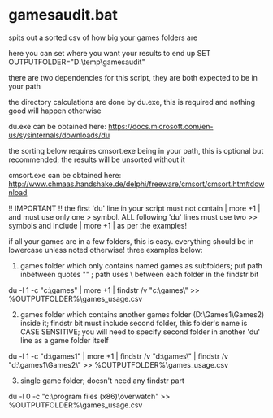 # gamesaudit.bat
spits out a sorted csv of how big your games folders are

here you can set where you want your results to end up
SET OUTPUTFOLDER="D:\temp\gamesaudit"

there are two dependencies for this script, they are both expected to be in your path

the directory calculations are done by du.exe, this is required and nothing good will happen otherwise

du.exe can be obtained here: https://docs.microsoft.com/en-us/sysinternals/downloads/du

the sorting below requires cmsort.exe being in your path, this is optional but recommended; the results will be unsorted without it

cmsort.exe can be obtained here: http://www.chmaas.handshake.de/delphi/freeware/cmsort/cmsort.htm#download


!! IMPORTANT !! the first 'du' line in your script must not contain | more +1 | and must use only one > symbol. 
ALL following 'du' lines must use two >> symbols and include | more +1 | as per the examples!

if all your games are in a few folders, this is easy. everything should be in lowercase unless noted otherwise!
three examples below:

1. games folder which only contains named games as subfolders; put path inbetween quotes "" ; path uses \\ between each folder in the findstr bit

du -l 1 -c "c:\games" | more +1 | findstr /v \"c:\\games\\\" >> %OUTPUTFOLDER%\games_usage.csv

2. games folder which contains another games folder (D:\Games1\Games2\) inside it; findstr bit must include second folder, this folder's name is CASE SENSITIVE; you will need to specify second folder in another 'du' line as a game folder itself

du -l 1 -c "d:\games1" | more +1 | findstr /v \"d:\\games\\\" | findstr /v \"d:\games1\Games2\\\" >> %OUTPUTFOLDER%\games_usage.csv

3. single game folder; doesn't need any findstr part

du -l 0 -c "c:\program files (x86)\overwatch" >> %OUTPUTFOLDER%\games_usage.csv

